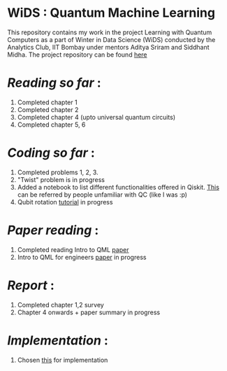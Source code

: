 # **WiDS : Quantum Machine Learning**

This repository contains my work in the project Learning with Quantum Computers as a part of Winter in Data Science (WiDS) conducted by the Analytics Club, IIT Bombay under mentors Aditya Sriram and Siddhant Midha. The project repository can be found [here](https://github.com/siddhant-midha/WiDS-22-Learning-with-quantum-computers-)

# *Reading so far* : 
1. Completed chapter 1
2. Completed chapter 2
3. Completed chapter 4 (upto universal quantum circuits)
4. Completed chapter 5, 6

# *Coding so far* : 
1. Completed problems 1, 2, 3.
2. "Twist" problem is in progress
3. Added a notebook to list different functionalities offered in Qiskit. [This](https://github.com/Ihsoj-Mahos/WiDS-QML/blob/master/Week%201/QML_Intro.ipynb) can be referred by people unfamiliar with QC (like I was :p)
4. Qubit rotation [tutorial](https://pennylane.ai/qml/demos/tutorial_qubit_rotation.html) in progress

# *Paper reading* : 
1. Completed reading Intro to QML [paper](https://arxiv.org/abs/1409.3097)
2. Intro to QML for engineers [paper](https://arxiv.org/abs/2205.09510) in progress

# *Report* : 
1. Completed chapter 1,2 survey
2. Chapter 4 onwards + paper summary in progress

# *Implementation* : 
1. Chosen [this](https://pennylane.ai/qml/demos/tutorial_geometric_qml.html) for implementation
